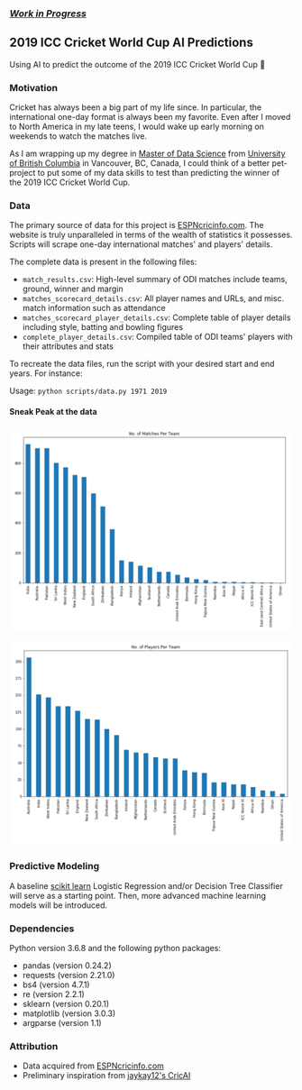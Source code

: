 ### _[Work in Progress](https://github.com/talhaadnan100/2019-ICC-Cricket-World-Cup-AI-Predictions/issues/1)_

## 2019 ICC Cricket World Cup AI Predictions

Using AI to predict the outcome of the 2019 ICC Cricket World Cup :cricket:

### Motivation

Cricket has always been a big part of my life since. In particular, the international one-day format is always been my favorite. Even after I moved to North America in my late teens, I would wake up early morning on weekends to watch the matches live.

As I am wrapping up my degree in [Master of Data Science](https://masterdatascience.ubc.ca/) from [University of British Columbia](http://www.ubc.ca/) in Vancouver, BC, Canada, I could think of a better pet-project to put some of my data skills to test than predicting the winner of the 2019 ICC Cricket World Cup.

### Data

The primary source of data for this project is [ESPNcricinfo.com](ESPNcricinfo.com). The website is truly unparalleled in terms of the wealth of statistics it possesses. Scripts will scrape one-day international matches' and players' details.

The complete data is present in the following files:

- `match_results.csv`: High-level summary of ODI matches include teams, ground, winner and margin
- `matches_scorecard_details.csv`: All player names and URLs, and misc. match information such as attendance
- `matches_scorecard_player_details.csv`: Complete table of player details including style, batting and bowling figures
- `complete_player_details.csv`: Compiled table of ODI teams' players with their attributes and stats

To recreate the data files, run the script with your desired start and end years. For instance:

Usage: `python scripts/data.py 1971 2019`

#### Sneak Peak at the data

![](img/ODI-teams.png)

![](img/ODI-players.png)

### Predictive Modeling

A baseline [scikit learn](https://scikit-learn.org/stable/index.html) Logistic Regression and/or Decision Tree Classifier will serve as a starting point. Then, more advanced machine learning models will be introduced.

### Dependencies

Python version 3.6.8 and the following python packages:
- pandas (version 0.24.2)
- requests (version 2.21.0)
- bs4 (version 4.7.1)
- re (version 2.2.1)
- sklearn (version 0.20.1)
- matplotlib (version 3.0.3)
- argparse (version 1.1)

### Attribution

- Data acquired from [ESPNcricinfo.com](ESPNcricinfo.com)
- Preliminary inspiration from [jaykay12's CricAI](https://github.com/jaykay12/CricAI)
